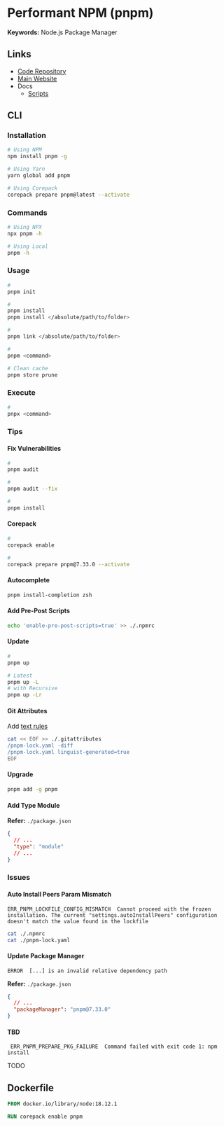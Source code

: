 # Performant NPM (pnpm)

<!--
https://github.com/antribute/open-source

shared-workspace-lockfile=false
engine-strict=true
auto-install-peers=true
shamefully-hoist=true
dedupe-peer-dependents=true
-->

**Keywords:** Node.js Package Manager

## Links

- [Code Repository](https://github.com/pnpm/pnpm)
- [Main Website](https://pnpm.io/)
- Docs
  - [Scripts](https://pnpm.io/scripts)

## CLI

### Installation

```sh
# Using NPM
npm install pnpm -g

# Using Yarn
yarn global add pnpm

# Using Corepack
corepack prepare pnpm@latest --activate
```

### Commands

```sh
# Using NPX
npx pnpm -h

# Using Local
pnpm -h
```

<!-- ### Environment

#### macOS

For Bash or Zsh, put something like this in your `$HOME/.bashrc` or `$HOME/.zshrc`:

```sh
# Performant NPM (pnpm)
export PNPM_HOME="$HOME/Library/pnpm"
export PATH="$PNPM_HOME:$PATH"
```

```sh
source ~/.zshrc
``` -->

### Usage

```sh
#
pnpm init

#
pnpm install
pnpm install </absolute/path/to/folder>

#
pnpm link </absolute/path/to/folder>

#
pnpm <command>

# Clean cache
pnpm store prune
```

<!--
pnpm --filter <package-name> <command>

pnpm add --filter shared-ui typescript -D
pnpm add shared-ui --filter my-remix-app --workspace

pnpm run -r build
pnpm run --parallel -r build
-->

### Execute

```sh
#
pnpx <command>
```

### Tips

#### Fix Vulnerabilities

```sh
#
pnpm audit

#
pnpm audit --fix

#
pnpm install
```

#### Corepack

```sh
#
corepack enable

#
corepack prepare pnpm@7.33.0 --activate
```

#### Autocomplete

```sh
pnpm install-completion zsh
```

#### Add Pre-Post Scripts

```sh
echo 'enable-pre-post-scripts=true' >> ./.npmrc
```

#### Update

```sh
#
pnpm up

# Latest
pnpm up -L
# with Recursive
pnpm up -Lr
```

#### Git Attributes

Add [text rules](/gitattributes.md#text)

```sh
cat << EOF >> ./.gitattributes
/pnpm-lock.yaml -diff
/pnpm-lock.yaml linguist-generated=true
EOF
```

#### Upgrade

```sh
pnpm add -g pnpm
```

#### Add Type Module

**Refer:** `./package.json`

```json
{
  // ...
  "type": "module"
  // ...
}
```

### Issues

#### Auto Install Peers Param Mismatch

```log
ERR_PNPM_LOCKFILE_CONFIG_MISMATCH  Cannot proceed with the frozen installation. The current "settings.autoInstallPeers" configuration doesn't match the value found in the lockfile
```

<!-- https://github.com/pnpm/pnpm/issues/6649 -->

```sh
cat ./.npmrc
cat ./pnpm-lock.yaml
```

#### Update Package Manager

```log
ERROR  [...] is an invalid relative dependency path
```

<!-- https://github.com/pnpm/pnpm/issues/6504 -->

**Refer:** `./package.json`

```json
{
  // ...
  "packageManager": "pnpm@7.33.0"
}
```

#### TBD

```log
 ERR_PNPM_PREPARE_PKG_FAILURE  Command failed with exit code 1: npm install
```

TODO

## Dockerfile

```Dockerfile
FROM docker.io/library/node:18.12.1

RUN corepack enable pnpm
```

<!--
corepack prepare pnpm@8.6.3 --activate
-->
